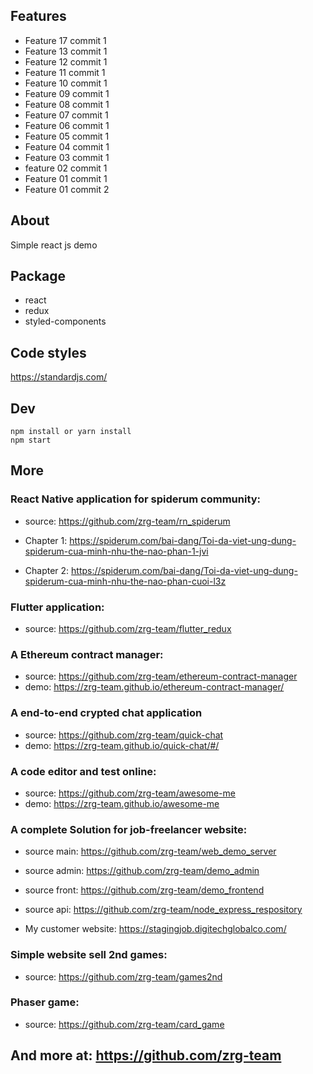 ## Features
+ Feature 17 commit 1
+ Feature 13 commit 1
+ Feature 12 commit 1
+ Feature 11 commit 1
+ Feature 10 commit 1
+ Feature 09 commit 1
+ Feature 08 commit 1
+ Feature 07 commit 1
+ Feature 06 commit 1
+ Feature 05 commit 1
+ Feature 04 commit 1
+ Feature 03 commit 1
+ feature 02 commit 1
+ Feature 01 commit 1
+ Feature 01 commit 2

## About
Simple react js demo

## Package
+ react
+ redux
+ styled-components

## Code styles
https://standardjs.com/

## Dev
```
npm install or yarn install
npm start
```

## More
### React Native application for spiderum community: 

 + source: https://github.com/zrg-team/rn_spiderum

 + Chapter 1: https://spiderum.com/bai-dang/Toi-da-viet-ung-dung-spiderum-cua-minh-nhu-the-nao-phan-1-jvi

 + Chapter 2: https://spiderum.com/bai-dang/Toi-da-viet-ung-dung-spiderum-cua-minh-nhu-the-nao-phan-cuoi-l3z

### Flutter application:

 + source: https://github.com/zrg-team/flutter_redux
 
### A Ethereum contract manager:
 + source: https://github.com/zrg-team/ethereum-contract-manager
 + demo: https://zrg-team.github.io/ethereum-contract-manager/

### A end-to-end crypted chat application
 + source: https://github.com/zrg-team/quick-chat
 + demo: https://zrg-team.github.io/quick-chat/#/

### A code editor and test online:
 + source: https://github.com/zrg-team/awesome-me
 + demo: https://zrg-team.github.io/awesome-me

### A complete Solution for job-freelancer website:

 + source main: https://github.com/zrg-team/web_demo_server

 + source admin: https://github.com/zrg-team/demo_admin

 + source front: https://github.com/zrg-team/demo_frontend

 + source api: https://github.com/zrg-team/node_express_respository

 + My customer website: https://stagingjob.digitechglobalco.com/

### Simple website sell 2nd games:
 + source: https://github.com/zrg-team/games2nd

### Phaser game:
 + source: https://github.com/zrg-team/card_game

## And more at: https://github.com/zrg-team

